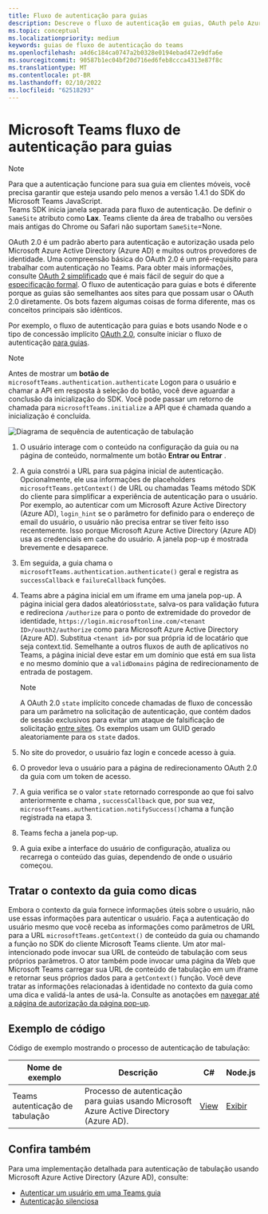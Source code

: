 ```yaml
---
title: Fluxo de autenticação para guias
description: Descreve o fluxo de autenticação em guias, OAuth pelo Azure AD e fornece exemplo de código
ms.topic: conceptual
ms.localizationpriority: medium
keywords: guias de fluxo de autenticação do teams
ms.openlocfilehash: a4d6c184ca0747a2b0328e0194ebad472e9dfa6e
ms.sourcegitcommit: 90587b1ec04bf20d716ed6feb8ccca4313e87f8c
ms.translationtype: MT
ms.contentlocale: pt-BR
ms.lasthandoff: 02/10/2022
ms.locfileid: "62518293"
---
```

# <a name="microsoft-teams-authentication-flow-for-tabs"></a>Microsoft Teams fluxo de autenticação para guias

> [!NOTE]
> Para que a autenticação funcione para sua guia em clientes móveis, você precisa garantir que esteja usando pelo menos a versão 1.4.1 do SDK do Microsoft Teams JavaScript.  
> Teams SDK inicia janela separada para fluxo de autenticação. De definir o `SameSite` atributo como **Lax**. Teams cliente da área de trabalho ou versões mais antigas do Chrome ou Safari não suportam `SameSite`=None.

OAuth 2.0 é um padrão aberto para autenticação e autorização usada pelo Microsoft Azure Active Directory (Azure AD) e muitos outros provedores de identidade. Uma compreensão básica do OAuth 2.0 é um pré-requisito para trabalhar com autenticação no Teams. Para obter mais informações, consulte [OAuth 2 simplificado](https://aaronparecki.com/oauth-2-simplified/) que é mais fácil de seguir do que a [especificação formal](https://oauth.net/2/). O fluxo de autenticação para guias e bots é diferente porque as guias são semelhantes aos sites para que possam usar o OAuth 2.0 diretamente. Os bots fazem algumas coisas de forma diferente, mas os conceitos principais são idênticos.

Por exemplo, o fluxo de autenticação para guias e bots usando Node e o tipo de concessão implícito [OAuth 2.0](https://oauth.net/2/grant-types/implicit/), consulte iniciar o fluxo de autenticação [para guias](~/tabs/how-to/authentication/auth-tab-aad.md#initiate-authentication-flow).

> [!NOTE]
> Antes de mostrar um **botão de** `microsoftTeams.authentication.authenticate` Logon para o usuário e chamar a API em resposta à seleção do botão, você deve aguardar a conclusão da inicialização do SDK. Você pode passar um retorno de chamada para `microsoftTeams.initialize` a API que é chamada quando a inicialização é concluída.

![Diagrama de sequência de autenticação de tabulação](~/assets/images/authentication/tab_auth_sequence_diagram.png)

1. O usuário interage com o conteúdo na configuração da guia ou na página de conteúdo, normalmente um botão **Entrar ou** **Entrar** .
2. A guia constrói a URL para sua página inicial de autenticação. Opcionalmente, ele usa informações de placeholders `microsoftTeams.getContext()` de URL ou chamadas Teams método SDK do cliente para simplificar a experiência de autenticação para o usuário. Por exemplo, ao autenticar com um Microsoft Azure Active Directory (Azure AD), `login_hint` se o parâmetro for definido para o endereço de email do usuário, o usuário não precisa entrar se tiver feito isso recentemente. Isso porque Microsoft Azure Active Directory (Azure AD) usa as credenciais em cache do usuário. A janela pop-up é mostrada brevemente e desaparece.
3. Em seguida, a guia chama o `microsoftTeams.authentication.authenticate()` geral e registra as `successCallback` e `failureCallback` funções.
4. Teams abre a página inicial em um iframe em uma janela pop-up. A página inicial gera dados aleatórios`state`, salva-os para validação futura e redireciona `/authorize` para o ponto de extremidade do provedor de identidade, `https://login.microsoftonline.com/<tenant ID>/oauth2/authorize` como para Microsoft Azure Active Directory (Azure AD). Substitua `<tenant id>` por sua própria id de locatário que seja context.tid.
Semelhante a outros fluxos de auth de aplicativos no Teams, a página inicial deve estar em um domínio que está em sua lista e no mesmo domínio que a `validDomains` página de redirecionamento de entrada de postagem.

    > [!NOTE]
    > A OAuth 2.0 `state` implícito concede chamadas de fluxo de concessão para um parâmetro na solicitação de autenticação, que contém dados de sessão exclusivos para evitar um ataque de falsificação de solicitação [entre sites](https://en.wikipedia.org/wiki/Cross-site_request_forgery). Os exemplos usam um GUID gerado aleatoriamente para os `state` dados.

5. No site do provedor, o usuário faz login e concede acesso à guia.
6. O provedor leva o usuário para a página de redirecionamento OAuth 2.0 da guia com um token de acesso.
7. A guia verifica se o valor `state` retornado corresponde ao que foi salvo anteriormente e chama , `successCallback` que, por sua vez, `microsoftTeams.authentication.notifySuccess()`chama a função registrada na etapa 3.
8. Teams fecha a janela pop-up.
9. A guia exibe a interface do usuário de configuração, atualiza ou recarrega o conteúdo das guias, dependendo de onde o usuário começou.

## <a name="treat-tab-context-as-hints"></a>Tratar o contexto da guia como dicas

Embora o contexto da guia fornece informações úteis sobre o usuário, não use essas informações para autenticar o usuário. Faça a autenticação do usuário mesmo que você receba as informações como parâmetros de URL para a URL `microsoftTeams.getContext()` de conteúdo da guia ou chamando a função no SDK do cliente Microsoft Teams cliente. Um ator mal-intencionado pode invocar sua URL de conteúdo de tabulação com seus próprios parâmetros. O ator também pode invocar uma página da Web que Microsoft Teams carregar sua URL de conteúdo de tabulação em um iframe e retornar seus próprios dados para a `getContext()` função. Você deve tratar as informações relacionadas à identidade no contexto da guia como uma dica e validá-la antes de usá-la. Consulte as anotações em [navegar até a página de autorização da página pop-up](~/tabs/how-to/authentication/auth-tab-aad.md#navigate-to-the-authorization-page-from-your-pop-up-page).

## <a name="code-sample"></a>Exemplo de código

Código de exemplo mostrando o processo de autenticação de tabulação:

| **Nome de exemplo** | **Descrição** | **C#** | **Node.js** |
|-----------------|-----------------|-------------|------------|
| Teams autenticação de tabulação | Processo de autenticação para guias usando Microsoft Azure Active Directory (Azure AD). | [View](https://github.com/OfficeDev/Microsoft-Teams-Samples/tree/main/samples/app-complete-sample/csharp) | [Exibir](https://github.com/OfficeDev/Microsoft-Teams-Samples/tree/main/samples/app-complete-sample/nodejs) |

## <a name="see-also"></a>Confira também

Para uma implementação detalhada para autenticação de tabulação usando Microsoft Azure Active Directory (Azure AD), consulte:

* [Autenticar um usuário em uma Teams guia](~/tabs/how-to/authentication/auth-tab-AAD.md)
* [Autenticação silenciosa](~/tabs/how-to/authentication/auth-silent-AAD.md)

